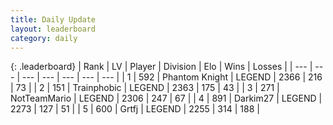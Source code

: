 ```yaml
---
title: Daily Update
layout: leaderboard
category: daily
---
```


{: .leaderboard}
| Rank | LV | Player | Division | Elo | Wins | Losses |
| --- | --- | --- | --- | --- | --- | --- |
| <span data-change="0">1</span> | 592 | <span title="ID: 742939">Phantom Knight</span> | LEGEND | <span data-change="4">2366</span> | <span data-change="1">216</span> | <span data-change="0">73</span> |
| <span data-change="0">2</span> | 151 | <span title="ID: 744981">Trainphobic</span> | LEGEND | <span data-change="44">2363</span> | <span data-change="29">175</span> | <span data-change="5">43</span> |
| <span data-change="0">3</span> | 271 | <span title="ID: 195293">NotTeamMario</span> | LEGEND | <span data-change="0">2306</span> | <span data-change="0">247</span> | <span data-change="0">67</span> |
| <span data-change="0">4</span> | 891 | <span title="ID: 694036">Darkim27</span> | LEGEND | <span data-change="17">2273</span> | <span data-change="4">127</span> | <span data-change="1">51</span> |
| <span data-change="4">5</span> | 600 | <span title="ID: 742306">Grtfj</span> | LEGEND | <span data-change="13">2255</span> | <span data-change="4">314</span> | <span data-change="1">188</span> |